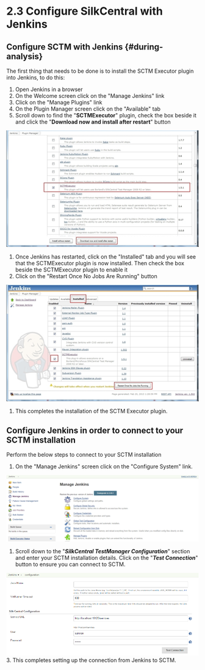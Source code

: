 # 2.3 Configure SilkCentral with Jenkins

## Configure SCTM with Jenkins {#during-analysis}

The first thing that needs to be done is to install the SCTM Executor plugin into Jenkins, to do this:

1. Open Jenkins in a browser
2. On the Welcome screen click on the "Manage Jenkins" link
3. Click on the "Manage Plugins" link
4. On the Plugin Manager screen click on the "Available" tab
5. Scroll down to find the "**SCTMExecutor**" plugin, check the box beside it and click the "**Download now and install after restart**" button

![](../.gitbook/assets/sctm_installation_1.jpg)

1. Once Jenkins has restarted, click on the "Installed" tab and you will see that the SCTMExecutor plugin is now installed. Then check the box beside the SCTMExecutor plugin to enable it
2. Click on the "Restart Once No Jobs Are Running" button

![](../.gitbook/assets/sctm_installation_2.jpg)

1. This completes the installation of the SCTM Executor plugin.

## Configure Jenkins in order to connect to your SCTM installation

Perform the below steps to connect to your SCTM installation

1. On the "Manage Jenkins" screen click on the "Configure System" link.

![](../.gitbook/assets/managejenkins.PNG)

1. Scroll down to the "_**SilkCentral TestManager Configuration**_" section and enter your SCTM installation details. Click on the "_**Test Connection**_" button to ensure you can connect to SCTM.

![](../.gitbook/assets/sctm_configurationsettings.PNG)3. This completes setting up the connection from Jenkins to SCTM.

